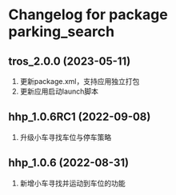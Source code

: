 # Changelog for package parking_search

tros_2.0.0 (2023-05-11)
------------------
1. 更新package.xml，支持应用独立打包
2. 更新应用启动launch脚本

hhp_1.0.6RC1 (2022-09-08)
------------------
1. 升级小车寻找车位与停车策略

hhp_1.0.6 (2022-08-31)
------------------
1. 新增小车寻找并运动到车位的功能
